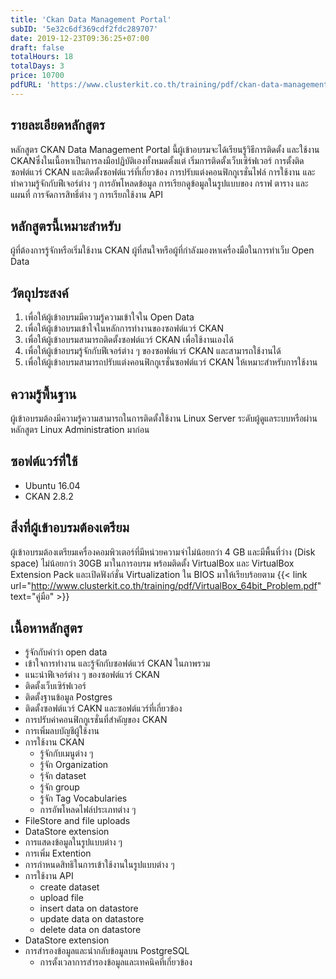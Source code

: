 ```yaml
---
title: 'Ckan Data Management Portal'
subID: '5e32c6df369cdf2fdc289707' 
date: 2019-12-23T09:36:25+07:00
draft: false
totalHours: 18
totalDays: 3
price: 10700
pdfURL: 'https://www.clusterkit.co.th/training/pdf/ckan-data-management-portal.pdf'
---
```


## รายละเอียดหลักสูตร
หลักสูตร CKAN Data Management Portal นี้ผู้เข้าอบรมจะได้เรียนรู้วิธีการติดตั้ง และใช้งาน CKANซึ่งในเนื้อหาเป็นการลงมือปฏิบัติเองทั้งหมดตั้งแต่ เริ่มการติดตั้งเว็บเซิร์ฟเวอร์ การตั้งติดซอฟต์แวร์ CKAN และติดตั้งซอฟต์แวร์ที่เกี่ยวข้อง การปรับแต่งคอนฟิกกูเรชั่นไฟล์ การใช้งาน และทำความรู้จักกับฟีเจอร์ต่าง ๆ การอัพโหลดข้อมูล การเรียกดูข้อมูลในรูปแบบของ กราฟ ตาราง และแผนที่ การจัดการสิทธิ์ต่าง ๆ การเรียกใช้งาน API 

## หลักสูตรนี้เหมาะสำหรับ
ผู้ที่ต้องการรู้จักหรือเริ่มใช้งาน CKAN ผู้ที่สนใจหรือผู้ที่กำลังมองหาเครื่องมือในการทำเว็บ Open Data  

## วัตถุประสงค์
1. เพื่อให้ผู้เข้าอบรมมีความรู้ความเข้าใจใน Open Data
2. เพื่อให้ผู้เข้าอบรมเข้าใจในหลักการทำงานของซอฟต์แวร์ CKAN
3. เพื่อให้ผู้เข้าอบรมสามารถติดตั้งซอฟต์แวร์  CKAN เพื่อใช้งานเองได้ 
4. เพื่อให้ผู้เข้าอบรมรู้จักกับฟีเจอร์ต่าง ๆ ของซอฟต์แวร์  CKAN และสามารถใช้งานได้
5. เพื่อให้ผู้เข้าอบรมสามารถปรับแต่งคอนฟิกกูเรชั่นซอฟต์แวร์ CKAN ให้เหมาะสำหรับการใช้งาน

## ความรู้พื้นฐาน
ผู้เข้าอบรมต้องมีความรู้ความสามารถในการติดตั้งใช้งาน Linux Server ระดับผู้ดูแลระบบหรือผ่านหลักสูตร Linux Administration มาก่อน

## ซอฟต์แวร์ที่ใช้
* Ubuntu 16.04
* CKAN 2.8.2

## สิ่งที่ผู้เข้าอบรมต้องเตรียม
ผู้เข้าอบรมต้องเตรียมเครื่องคอมพิวเตอร์ที่มีหน่วยความจำไม่น้อยกว่า 4 GB และมีพื้นที่ว่าง (Disk space) ไม่น้อยกว่า 30GB มาในการอบรม พร้อมติดตั้ง VirtualBox และ VirtualBox Extension Pack และเปิดฟังก์ชั่น Virtualization ใน BIOS มาให้เรียบร้อยตาม {{< link url="http://www.clusterkit.co.th/training/pdf/VirtualBox_64bit_Problem.pdf" text="คู่มือ" >}}

## เนื้อหาหลักสูตร
* รู้จักกับคำว่า open data 
* เข้าใจการทำงาน และรู้จักกับซอฟต์แวร์ CKAN ในภาพรวม                      
* แนะนำฟีเจอร์ต่าง ๆ ของซอฟต์แวร์ CKAN
* ติดตั้งเว็บเซิร์ฟเวอร์
* ติดตั้งฐานข้อมูล Postgres
* ติดตั้งซอฟต์แวร์ CAKN และซอฟต์แวร์ที่เกี่ยวข้อง
* การปรับค่าคอนฟิกกูเรชั่นที่สําคัญของ CKAN   
* การเพิ่มลบบัญชีผู้ใช้งาน 
* การใช้งาน CKAN
    * รู้จักกับเมนูต่าง ๆ  
    * รู้จัก Organization
    * รุ้จัก dataset                                       
    * รู้จัก group
    * รู้จัก Tag Vocabularies  
    * การอัพโหลดไฟล์ประเภทต่าง ๆ    
* FileStore and file uploads 
* DataStore extension         
* การแสดงข้อมูลในรูปแบบต่าง ๆ 
* การเพิ่ม Extention
* การกําหนดสิทธิในการเข้าใช้งานในรูปแบบต่าง ๆ                           
* การใช้งาน API
    * create dataset
    * upload file
    * insert data on datastore
    * update data on datastore
    * delete data on datastore
* DataStore extension
* การสํารองข้อมูลและนํากลับข้อมูลบน PostgreSQL
    * การตั้งเวลาการสํารองข้อมูลและเทคนิคที่เกี่ยวข้อง
      
      

